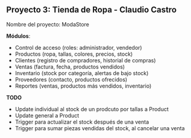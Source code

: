 ## Proyecto 3: Tienda de Ropa - Claudio Castro

Nombre del proyecto: ModaStore

**Módulos**:
- Control de acceso (roles: administrador, vendedor)
- Productos (ropa, tallas, colores, precios, stock)
- Clientes (registro de compradores, historial de compras)
- Ventas (factura, fecha, productos vendidos)
- Inventario (stock por categoría, alertas de bajo stock)
- Proveedores (contacto, productos ofrecidos)
- Reportes (ventas, productos más vendidos, inventario)

**TODO**
- Update individual al stock de un prodcuto por tallas a Product
- Update general a Product
- Trigger para actualizar el stock después de una venta
- Trigger para sumar piezas vendidas del stock, al cancelar una venta